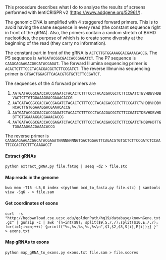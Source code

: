 This procedure describes what I do to analyze the results of screens
performed with lentiCRISPR v2 (https://www.addgene.org/52961/).

The genomic DNA is amplified with 4 staggered forward primers. This is to
avoid having the same sequence in every read (the constant sequence right
in front of the gRNA). Also, the primers contain a random stretch of BVHD
nucleotides, the purpose of which is to create some diversity at the
beginning of the read (they carry no information).

The constant part in front of the gRNA is `ACTCTTGTGGAAAGGACGAAACACCG`.
The P5 sequence is `AATGATACGGCGACCACCGAGATCT`.
The P7 sequence is `CAAGCAGAAGACGGCATACGAGAT`.
The forward Illumina sequencing primer is `ACACTCTTTCCCTACACGACGCTCTTCCGATCT`.
The reverse Illmunina sequencing primer is `GTGACTGGAGTTCAGACGTGTGCTCTTCCGATCT`.

The sequences of the 4 forward primers are
1. `AATGATACGGCGACCACCGAGATCTACACTCTTTCCCTACACGACGCTCTTCCGATCTBVHDBVHDBVACTCTTGTGGAAAGGACGAAACACCG`
2. `AATGATACGGCGACCACCGAGATCTACACTCTTTCCCTACACGACGCTCTTCCGATCTVHDBVHDBVHCACTTGTGGAAAGGACGAAACACCG`
3. `AATGATACGGCGACCACCGAGATCTACACTCTTTCCCTACACGACGCTCTTCCGATCTDBVHDBVHDBTTGTGGAAAGGACGAAACACCG`
4. `AATGATACGGCGACCACCGAGATCTACACTCTTTCCCTACACGACGCTCTTCCGATCTHDBVHDTTGTGGAAAGGACGAAACACCG`

The reverse primer is
`CAAGCAGAAGACGGCATACGAGATNNNNNNNNGTGACTGGAGTTCAGACGTGTGCTCTTCCGATCTCCAATTCCCACTCCTTTCAAGACCT`

#### Extract gRNAs

`python extract_gRNA.py file.fatsq | seeq -d2 > file.stc`

#### Map reads in the genome
`bwa mem -T15 -L5,0 index <(python bcd_to_fasta.py file.stc) | samtools view -Sq6 - > file.sam`

#### Get coordinates of exons
`curl  -s "http://hgdownload.cse.ucsc.edu/goldenPath/hg19/database/knownGene.txt.gz" | gunzip -c | awk '{n=int($8); split($9,S,/,/);split($10,E,/,/); for(i=1;i<=n;++i) {printf("%s,%s,%s,%s,%s\n",$1,$2,$3,S[i],E[i]);} }' > exons.txt`

#### Map gRNAs to exons
`python map_gRNA_to_exons.py exons.txt file.sam > file.scores`
